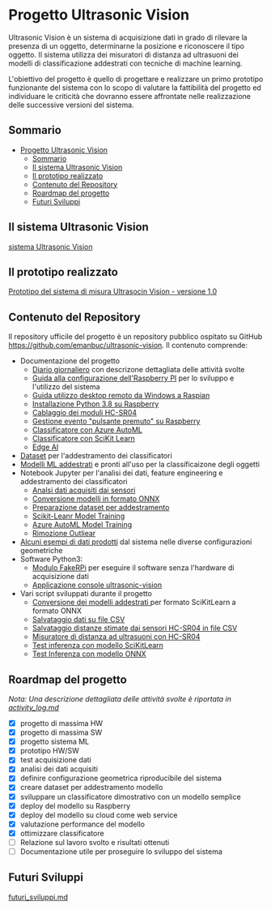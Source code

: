 # Progetto Ultrasonic Vision
Ultrasonic Vision è un sistema di acquisizione dati in grado di rilevare la presenza di un oggetto, determinarne la posizione e riconoscere il tipo oggetto. Il sistema utilizza dei misuratori di distanza ad ultrasuoni dei modelli di classificazione addestrati con tecniche di machine learning.

L'obiettivo del progetto è quello di progettare e realizzare un primo prototipo funzionante del sistema con lo scopo di valutare la fattibilità del progetto ed individuare le criticità che dovranno essere affrontate nelle realizzazione delle successive versioni del sistema.

## Sommario
- [Progetto Ultrasonic Vision](#progetto-ultrasonic-vision)
  - [Sommario](#sommario)
  - [Il sistema Ultrasonic Vision](#il-sistema-ultrasonic-vision)
  - [Il prototipo realizzato](#il-prototipo-realizzato)
  - [Contenuto del Repository](#contenuto-del-repository)
  - [Roardmap del progetto](#roardmap-del-progetto)
  - [Futuri Sviluppi](#futuri-sviluppi)

## Il sistema Ultrasonic Vision
[sistema Ultrasonic Vision](docs/010_ultrasonic_vision.md)

## Il prototipo realizzato

 [Prototipo del sistema di misura Ultrasocin Vision - versione 1.0](docs\020_prototipo_versione_01.md) 



## Contenuto del Repository

Il repository ufficile del progetto è un repository pubblico ospitato su GitHub  https://github.com/emanbuc/ultrasonic-vision. Il contenuto comprende:

- Documentazione del progetto 
  - [Diario giornaliero](activity_log.md) con descrizone dettagliata delle attività svolte
  - [Guida alla configurazione dell'Raspberry PI](docs/raspberry_setup.md) per lo sviluppo e l'utilizzo del sistema
  - [Guida utilizzo desktop remoto da Windows a Raspian](docs/raspbery_xrdp.md)
  - [Installazione Python 3.8 su Raspberry]()
  - [Cablaggio dei moduli HC-SR04](docs/raspberry_wiring_HC-SR04.md)
  - [Gestione evento "pulsante premuto" su Raspberry](docs/raspberry_button_pressed.md)
  - [Classificatore con Azure AutoML](docs/azure_autoML.md)
  - [Classificatore con SciKit Learn](docs/training_scikit-learn_model.md)
  - [Edge AI]()
- [Dataset](datasets/) per l'addestramento dei classificatori
- [Modelli ML addestrati](models/) e pronti all'uso per la classificaizone degli oggetti
- Notebook Jupyter per l'analisi dei dati, feature engineering e addestramento dei classificatori
  - [Analsi dati acquisiti dai sensori](notebooks/analisi_dati_sensori.ipynb)
  - [Conversione modelli in formato ONNX](notebooks/convertoToONNX.ipynb)
  - [Preparazione dataset per addestramento](notebooks/create_training_dataset.ipynb)
  - [Scikit-Leanr Model Training](notebooks/model_training.ipynb)
  - [Azure AutoML Model Training](notebooks/ultrasonic-vision-train-automl.ipynb)
  - [Rimozione Outliear](notebooks/remove_outlier.ipynb)
- [Alcuni esempi di dati prodotti](sample_acquisitions/) dal sistema nelle diverse configurazioni geometriche
- Software Python3:
  - [Modulo FakeRPi](src/FakeRPi) per eseguire il software senza l'hardware di acquisizione dati
  - [Applicazione console ultrasonic-vision](src/ultrasonic-vision.py)
- Vari script sviluppati durante il progetto
  - [Conversione dei modelli addestrati ](src/samples/convertToONNX.py) per formato SciKitLearn a formato ONNX
  - [Salvataggio dati su file CSV](src/samples/write-csv-file-test.py)
  - [Salvataggio distanze stimate dai sensori HC-SR04 in file CSV](src/samples/save-sensor-data-to-file.py)
  - [Misuratore di distanza ad ultrasuoni con HC-SR04](src/samples/ultrasonic-meter-test.py)
  - [Test inferenza con modello SciKitLearn](src/samples/test-skl-runtime.py)
  - [Test Inferenza con modello ONNX](src/samples/test-onnx-runtime.py)


## Roardmap del progetto

_Nota: Una descrizione dettagliata delle attività svolte è riportata in [activity_log.md](activity_log.md)_

- [x] progetto di massima HW
- [x] progetto di massima SW
- [x] progetto sistema ML
- [x] prototipo HW/SW
- [x] test acquisizione dati
- [x] analisi dei dati acquisiti
- [x] definire configurazione geometrica riproducibile del sistema
- [x] creare dataset per addestramento modello
- [x] sviluppare un classificatore dimostrativo con un modello semplice
- [x] deploy del modello su Raspberry 
- [x] deploy del modello su cloud come web service
- [x] valutazione performance del modello
- [x] ottimizzare classificatore
- [ ] Relazione sul lavoro svolto e risultati ottenuti
- [ ] Documentazione utile per proseguire lo sviluppo del sistema 

## Futuri Sviluppi 

 [futuri_sviluppi.md](docs\futuri_sviluppi.md) 



